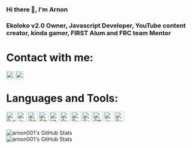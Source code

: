 ### Hi there 👋, I'm Arnon

<!--
**arnonGPMC/arnonGPMC** is a ✨ _special_ ✨ repository because its `README.md` (this file) appears on your GitHub profile.

Here are some ideas to get you started:

- 🔭 I’m currently working on ...
- 🌱 I’m currently learning ...
- 👯 I’m looking to collaborate on ...
- 🤔 I’m looking for help with ...
- 💬 Ask me about ...
- 📫 How to reach me: ...
- 😄 Pronouns: ...
- ⚡ Fun fact: ...
-->

### Ekoloko v2.0 Owner, Javascript Developer, YouTube content creator, kinda gamer, FIRST Alum and FRC team Mentor
# Contact with me:

[<img align="left" alt="arnon001 | YouTube" width="22px" src="https://cdn.jsdelivr.net/npm/simple-icons@v3/icons/youtube.svg"/>][youtube]
[<img align="left" alt="arnon001 | Discord" width="22px" src="https://cdn.jsdelivr.net/npm/simple-icons@3.4.1/icons/discord.svg"/>][discord]
<br>
 
# Languages and Tools:

<img align="left" alt="Python" width="26px" src="https://cdn.worldvectorlogo.com/logos/python-5.svg"/>
<img align="left" alt="Javascript" width="26px" src="https://cdn.worldvectorlogo.com/logos/logo-javascript.svg"/>
<img align="left" alt="Git" width="26px" src="https://cdn.worldvectorlogo.com/logos/git-icon.svg"/>
<img align="left" alt="GitHub" width="26px" src="https://cdn.worldvectorlogo.com/logos/github-icon-1.svg"/>
<img align="left" alt="Html" width="26px" src="https://cdn.worldvectorlogo.com/logos/html-1.svg"/>
<img align="left" alt="Css" width="26px" src="https://cdn.worldvectorlogo.com/logos/css-3.svg"/>
<img align="left" alt="Bash" width="26px" src="https://cdn.worldvectorlogo.com/logos/bash-1.svg"/>
<img align="left" alt="C++" width="26px" src="https://cdn.worldvectorlogo.com/logos/c.svg"/>
<img align="left" alt="C#" width="26px" src="https://seeklogo.com/images/C/c-sharp-c-logo-02F17714BA-seeklogo.com.png"/>
<img align="left" alt="Java" width="26px" src="https://cdn.worldvectorlogo.com/logos/java-4.svg"/>
<img align="left" alt="Google Cloud" width="26px" src="https://cdn.worldvectorlogo.com/logos/google-cloud-1.svg"/>


<br> <br>

<img align="left" alt="arnon001's GitHub Stats" src="https://github-readme-stats.vercel.app/api?username=arnon001&show_icons=true&hide_border=true&count_private=true&hide=stars&theme=dark"/><br>
<img align="left" alt="arnon001's GitHub Stats" src="https://github-readme-stats.vercel.app/api/top-langs/?username=arnon001&theme=dark"/>

[youtube]: https://www.youtube.com/channel/UCtkj4WKtBfPBAA1ue8BzspA
[discord]: https://discord.com/users/512965766862209025
